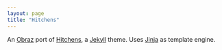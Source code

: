 ```yaml
---
layout: page
title: "Hitchens"
---
```


An [Obraz](https://obraz.pirx.ru/) port of [Hitchens](https://github.com/patdryburgh/hitchens), a [Jekyll](http://jekyllrb.com) theme. Uses [Jinja](https://jinja.palletsprojects.com/en/3.1.x/) as template engine.